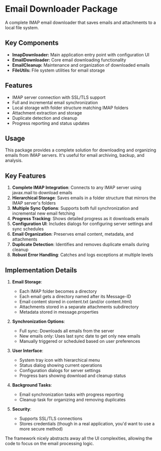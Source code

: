 # Email Downloader Package

A complete IMAP email downloader that saves emails and attachments to a local file system.

## Key Components

- **ImapDownloader:** Main application entry point with configuration UI
- **EmailDownloader:** Core email downloading functionality
- **EmailCleanup:** Maintenance and organization of downloaded emails
- **FileUtils:** File system utilities for email storage

## Features

- IMAP server connection with SSL/TLS support
- Full and incremental email synchronization
- Local storage with folder structure matching IMAP folders
- Attachment extraction and storage
- Duplicate detection and cleanup
- Progress reporting and status updates

## Usage

This package provides a complete solution for downloading and organizing emails from IMAP servers. It's useful for email archiving, backup, and analysis.

## Key Features

1. **Complete IMAP Integration**: Connects to any IMAP server using javax.mail to download emails
2. **Hierarchical Storage**: Saves emails in a folder structure that mirrors the IMAP server's folders
3. **Multiple Sync Options**: Supports both full synchronization and incremental new email fetching
4. **Progress Tracking**: Shows detailed progress as it downloads emails
5. **Configuration UI**: Includes dialogs for configuring server settings and sync schedules
6. **Email Organization**: Preserves email content, metadata, and attachments
7. **Duplicate Detection**: Identifies and removes duplicate emails during cleanup
8. **Robust Error Handling**: Catches and logs exceptions at multiple levels

## Implementation Details

1. **Email Storage**:
    - Each IMAP folder becomes a directory
    - Each email gets a directory named after its Message-ID
    - Email content stored in content.txt (and/or content.html)
    - Attachments stored in a separate attachments subdirectory
    - Metadata stored in message.properties

2. **Synchronization Options**:
    - Full sync: Downloads all emails from the server
    - New emails only: Uses last sync date to get only new emails
    - Manually triggered or scheduled based on user preferences

3. **User Interface**:
    - System tray icon with hierarchical menu
    - Status dialog showing current operations
    - Configuration dialogs for server settings
    - Progress bars showing download and cleanup status

4. **Background Tasks**:
    - Email synchronization tasks with progress reporting
    - Cleanup task for organizing and removing duplicates

5. **Security**:
    - Supports SSL/TLS connections
    - Stores credentials (though in a real application, you'd want to use a more secure method)

The framework nicely abstracts away all the UI complexities, allowing the code to focus on the email processing logic.